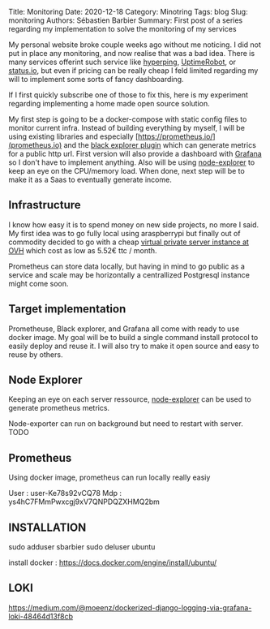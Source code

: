 Title: Monitoring
Date: 2020-12-18
Category: Minotring
Tags: blog
Slug: monitoring
Authors: Sébastien Barbier
Summary: First post of a series regarding my implementation to solve the monitoring of my services

My personal website broke couple weeks ago without me noticing. I did not put in place any monitoring, and now realise that was a bad idea. There is many services offerint such service like [hyperping](https://hyperping.io/), [UptimeRobot](https://uptimerobot.com/), or [status.io](https://status.io/), but even if pricing can be really cheap I feld limited regarding my will to implement some sorts of fancy dashboarding.

If I first quickly subscribe one of those to fix this, here is my experiment regarding implementing a home made open source solution.

My first step is going to be a docker-compose with static config files to monitor current infra. Instead of building everything by myself, I will be using existing libraries and especially [https://prometheus.io/](prometheus.io) and the [black explorer plugin](https://github.com/prometheus/blackbox_exporter) which can generate metrics for a public http url. First version will also provide a dashboard with [Grafana](https://grafana.com/) so I don't have to implement anything. Also will be using [node-explorer](https://prometheus.io/docs/guides/node-exporter/) to keep an eye on the CPU/memory load. When done, next step will be to make it as a Saas to eventually generate income.

## Infrastructure

I know how easy it is to spend money on new side projects, no more I said. My first idea was to go fully local using  araspberrypi but finally out of commodity decided to go with a cheap [virtual private server instance at OVH](https://www.ovhcloud.com/fr/vps/) which cost as low as 5.52€ ttc / month.

Prometheus can store data locally, but having in mind to go public as a service and scale may be horizontally a centrallized Postgresql instance might come soon.

## Target implementation

Prometheuse, Black explorer, and Grafana all come with ready to use docker image. My goal will be to build a single command install protocol to easily deploy and reuse it. I will also try to make it open source and easy to reuse by others.

## Node Explorer

Keeping an eye on each server ressource, [node-explorer](https://prometheus.io/docs/guides/node-exporter/) can be used to generate prometheus metrics.

Node-exporter can run on background but need to restart with server. TODO

## Prometheus

Using docker image, prometheus can run locally really easiy



User : user-Ke78s92vCQ78
Mdp : ys4hC7FMmPwxcgj9xV7QNPDQZXHMQ2bm


## INSTALLATION

sudo adduser sbarbier
sudo deluser ubuntu

install docker : https://docs.docker.com/engine/install/ubuntu/


## LOKI

https://medium.com/@moeenz/dockerized-django-logging-via-grafana-loki-48464d13f8cb


